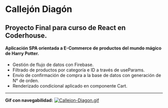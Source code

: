 # Callejón Diagón

## Proyecto Final para curso de React en Coderhouse.
#### Aplicación SPA orientada a E-Commerce de productos del mundo mágico de Harry Potter.

* Gestión de flujo de datos con Firebase.
* Filtrado de productos por categoría e ID a través de useParams.
* Envío de confirmación de compra a la base de datos con generación de N° de orden.
* Renderizado condicional aplicado en componente Cart.

---

**Gif con navegabilidad:**
[![Callejon-Diagon.gif](https://i.postimg.cc/jdyVPy88/Callejon-Diagon.gif)](https://postimg.cc/PPfFkvnZ)